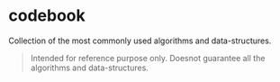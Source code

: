 # codebook
Collection of the most commonly used algorithms and data-structures.


> Intended for reference purpose only. Doesnot guarantee all the algorithms and data-structures.


